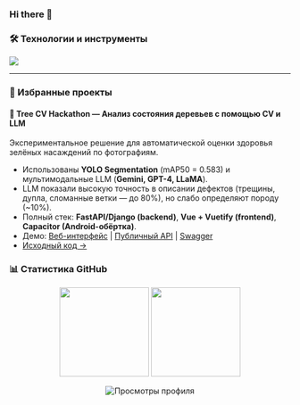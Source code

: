 ### Hi there 👋

<!--
**CheshirSml/CheshirSml** is a ✨ _special_ ✨ repository because its `README.md` (this file) appears on your GitHub profile.

Here are some ideas to get you started:

- 🔭 I’m currently working on ...
- 🌱 I’m currently learning ...
- 👯 I’m looking to collaborate on ...
- 🤔 I’m looking for help with ...
- 💬 Ask me about ...
- 📫 How to reach me: ...
- 😄 Pronouns: ...
- ⚡ Fun fact: ...
-->

### 🛠️ Технологии и инструменты

<p align="left">
  <img src="https://skillicons.dev/icons?i=python,pytorch,fastapi,flask,postgres,docker,git,linux" />
</p>

---
### 🌳 Избранные проекты

#### 🌲 Tree CV Hackathon — Анализ состояния деревьев с помощью CV и LLM  
Экспериментальное решение для автоматической оценки здоровья зелёных насаждений по фотографиям.  
- Использованы **YOLO Segmentation** (mAP50 = 0.583) и мультимодальные LLM (**Gemini, GPT-4, LLaMA**).  
- LLM показали высокую точность в описании дефектов (трещины, дупла, сломанные ветки — до 80%), но слабо определяют породу (~10%).  
- Полный стек: **FastAPI/Django (backend)**, **Vue + Vuetify (frontend)**, **Capacitor (Android-обёртка)**.  
- Демо: [Веб-интерфейс](http://45.89.66.66:8070/) | [Публичный API](https://botanicpanic.pro/tapi) | [Swagger](http://45.89.66.66:8071/swagger/)  
- [Исходный код →](https://github.com/CheshirSml/tree-cv-hackaton)

### 📊 Статистика GitHub

<p align="center">
  <img height="160em" src="https://github-readme-stats.vercel.app/api?username=CheshirSml&show_icons=true&theme=radical&count_private=true&include_all_commits=true" />
  <img height="160em" src="https://github-readme-stats.vercel.app/api/top-langs/?username=CheshirSml&layout=compact&theme=radical" />
</p>

<p align="center">
  <img src="https://komarev.com/ghpvc/?username=CheshirSml&color=blueviolet" alt="Просмотры профиля" />
</p>
